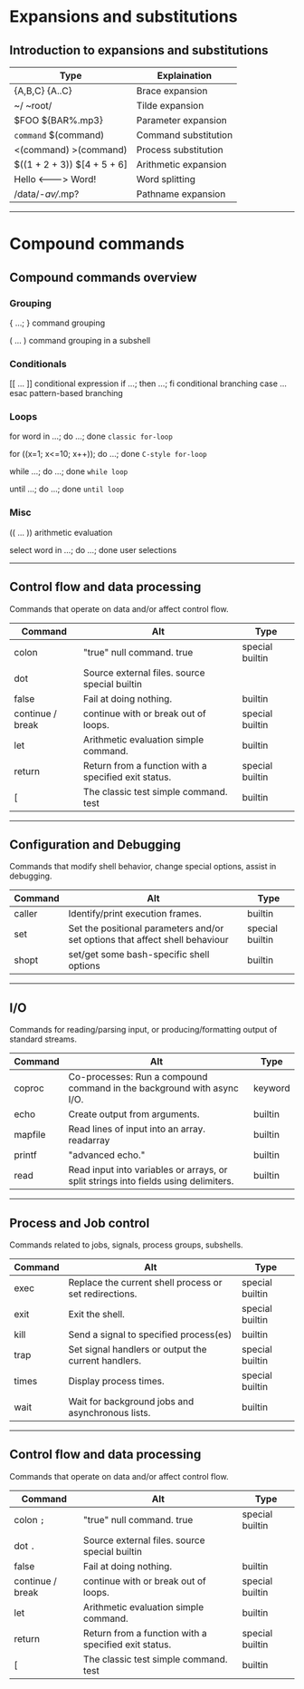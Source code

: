 # Expansions and substitutions

## Introduction to expansions and substitutions

Type | Explaination
--- | ----
{A,B,C} {A..C} | Brace expansion
~/ ~root/ | Tilde expansion
$FOO ${BAR%.mp3} | Parameter expansion
`command` $(command) |  Command substitution
<(command) >(command) | Process substitution
$((1 + 2 + 3)) $[4 + 5 + 6] | Arithmetic expansion
Hello <---> Word! | Word splitting
/data/*-av/*.mp? |Pathname expansion

---

# Compound commands

## Compound commands overview

### Grouping

{ …; }	command grouping

( … )	command grouping in a subshell

### Conditionals

[[ ... ]]   conditional expression
if …; then …; fi    conditional branching
case … esac pattern-based branching

### Loops

for word in …; do …; done   `classic for-loop`

for ((x=1; x<=10; x++)); do ...; done   `C-style for-loop`

while …; do …; done     `while loop`

until …; do …; done     `until loop`

### Misc

(( ... ))   arithmetic evaluation

select word in …; do …; done    user selections

---

## Control flow and data processing

Commands that operate on data and/or affect control flow. 

Command | Alt | Type
--- | ---- | ----
colon | "true" null command.    true |  special builtin
dot |   Source external files.  source  special builtin
false | Fail at doing nothing.  |   builtin
continue / break |  continue with or break out of loops. | special builtin
let |   Arithmetic evaluation simple command. | builtin
return |    Return from a function with a specified exit status. | special builtin
[ | The classic test simple command.    test |  builtin

---

## Configuration and Debugging

Commands that modify shell behavior, change special options, assist in debugging.

Command | Alt | Type
---- | ---- | ----
caller  |Identify/print execution frames. | builtin
set | Set the positional parameters and/or set options that affect shell behaviour  |   special builtin
shopt | set/get some bash-specific shell options | builtin  

---

## I/O

Commands for reading/parsing input, or producing/formatting output of standard streams. 

Command | Alt | Type
--- | ---- | ---
coproc |    Co-processes: Run a compound command in the background with async I/O.  |   keyword
echo |  Create output from arguments.   |   builtin
mapfile |   Read lines of input into an array.  readarray | builtin
printf |    "advanced echo." |  builtin
read |  Read input into variables or arrays, or split strings into fields using delimiters. |   builtin

---

## Process and Job control

Commands related to jobs, signals, process groups, subshells.

Command |   Alt |   Type
---- | ---- | ---
exec |  Replace the current shell process or set redirections.  |   special builtin
exit |  Exit the shell.|    special builtin
kill |  Send a signal to specified process(es)  |   builtin
trap |  Set signal handlers or output the current handlers. |   special builtin
times | Display process times. |    special builtin
wait |  Wait for background jobs and asynchronous lists.    | builtin

---

## Control flow and data processing

Commands that operate on data and/or affect control flow.

Command |Alt | Type
--- | ---- | ----
colon `;` | "true" null command.    true |  special builtin
dot `.` |  Source external files.  source  special builtin
false | Fail at doing nothing.  |   builtin
continue / break | continue with or break out of loops. | special builtin
let |   Arithmetic evaluation simple command. | builtin
return |    Return from a function with a specified exit status. | special builtin
[ |	The classic test simple command.    test |  builtin
